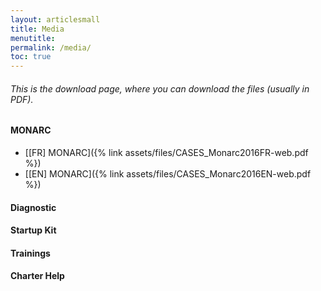 ```yaml
---
layout: articlesmall
title: Media
menutitle: 
permalink: /media/
toc: true
---
```




<h6 class="txtleft">This is the download page, where you can download the files (usually in PDF).</h6>

<h4 class="title-border-left">MONARC</h4>

* [[FR] MONARC]({% link assets/files/CASES_Monarc2016FR-web.pdf %})
* [[EN] MONARC]({% link assets/files/CASES_Monarc2016EN-web.pdf %})

<h4 class="title-border-left">Diagnostic</h4>

<h4 class="title-border-left">Startup Kit</h4>

<h4 class="title-border-left">Trainings</h4>

<h4 class="title-border-left">Charter Help</h4>
